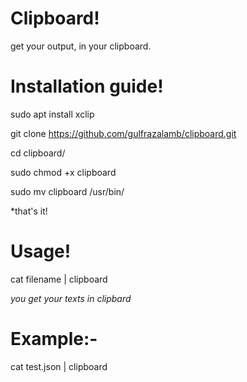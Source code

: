 # Clipboard!
get your output, in your clipboard.

# Installation guide!

sudo apt install xclip

git clone https://github.com/gulfrazalamb/clipboard.git

cd clipboard/

sudo chmod +x clipboard

sudo mv clipboard /usr/bin/

*that's it!

# Usage!

cat filename | clipboard

*you get your texts in clipbard*

# Example:-

cat test.json | clipboard
